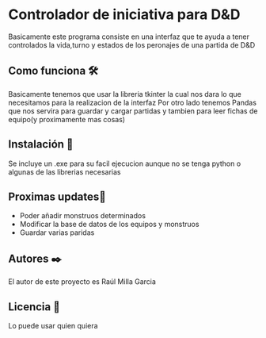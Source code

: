 # Controlador de iniciativa para D&D
Basicamente este programa consiste en una interfaz que te ayuda a tener controlados la vida,turno y estados de los peronajes de una partida de D&D
## Como funciona 🛠️
Basicamente tenemos que usar la libreria tkinter la cual nos dara lo que necesitamos para la realizacion de la interfaz
Por otro lado tenemos Pandas que nos servira para guardar y cargar partidas y tambien para leer fichas de equipo(y proximamente mas cosas)
## Instalación 🔧
Se incluye un .exe para su facil ejecucion aunque no se tenga python o algunas de las librerias necesarias

## Proximas updates🚀

* Poder añadir monstruos determinados
* Modificar la base de datos de los equipos y monstruos
* Guardar varias paridas
## Autores ✒️
El autor de este proyecto es Raúl Milla Garcia
## Licencia 📄
Lo puede usar quien quiera 
